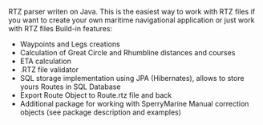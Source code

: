 RTZ parser writen on Java. 
This is the easiest way to work with RTZ files if you want to create your own maritime navigational application
or just work with RTZ files Build-in features:
* Waypoints and Legs creations 
* Calculation of Great Circle and Rhumbline distances and courses 
* ETA calculation 
* .RTZ file validator 
* SQL storage implementation using JPA (Hibernates), allows to store yours Routes in SQL Database 
* Export Route Object to Route.rtz file and back 
* Additional package for working with SperryMarine Manual correction objects (see package description and examples)